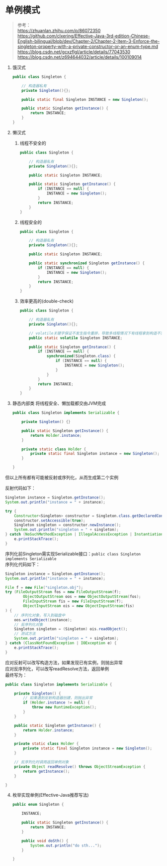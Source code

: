 # 单例模式
> 参考：  
https://zhuanlan.zhihu.com/p/86072350  
https://github.com/clxering/Effective-Java-3rd-edition-Chinese-English-bilingual/blob/dev/Chapter-2/Chapter-2-Item-3-Enforce-the-singleton-property-with-a-private-constructor-or-an-enum-type.md  
https://blog.csdn.net/gcxzflgl/article/details/77043530 
https://blog.csdn.net/z694644032/article/details/100109014  


1. 饿汉式

    ```java
    public class Singleton {

        // 构造器私有
        private Singleton(){};

        public static final Singleton INSTANCE = new Singleton();

        public static Singleton getInstance() {
            return INSTANCE;
        }
    }
    ```

2. 懒汉式

    1. 线程不安全的
    
        ```java
        public class Singleton {

            // 构造器私有
            private Singleton(){};

            public static Singleton INSTANCE;

            public static Singleton getInstance() {
                if (INSTANCE == null) {
                    INSTANCE = new Singleton();
                }
                return INSTANCE;
            }
        }
        ```
    
    2. 线程安全的

        ```java
        public class Singleton {

            // 构造器私有
            private Singleton(){};

            public static Singleton INSTANCE;

            public static synchronized Singleton getInstance() {
                if (INSTANCE == null) {
                    INSTANCE = new Singleton();
                }
                return INSTANCE;
            }
        }
        ```
        
    3. 效率更高的(double-check)
    
        ```java
        public class Singleton {
        
            // 构造器私有
            private Singleton(){};
        
            // volatile关键字保证不发生指令重排，导致多线程情况下有线程拿到构造不完全的实例（未验证此种情况）
            public static volatile Singleton INSTANCE;
        
            public static Singleton getInstance() {
                if (INSTANCE == null) {
                    synchronized(Singleton.class) {
                        if (INSTANCE == null) {
                            INSTANCE = new Singleton();
                        }
                    }
                }
                return INSTANCE;
            }
        }
        ```

3. 静态内部类
    将线程安全、懒加载都交由JVM完成
    ```java
    public class Singleton implements Serializable {

        private Singleton() {}

        public static Singleton getInstance() {
            return Holder.instance;
        }

        private static class Holder {
            private static final Singleton instance = new Singleton();
        }

    }
    ```

但以上所有都有可能被反射或序列化，从而生成第二个实例  

反射代码如下：
```java
Singleton instance = Singleton.getInstance();
System.out.println("instance = " + instance);

try {
    Constructor<Singleton> constructor = Singleton.class.getDeclaredConstructor();
    constructor.setAccessible(true);
    Singleton singleton = constructor.newInstance();
    System.out.println("singleton = " + singleton);
} catch (NoSuchMethodException | IllegalAccessException | InstantiationException | InvocationTargetException e) {
    e.printStackTrace();
}
```

序列化前Singleton需实现Serializable接口：`public class Singleton implements Serializable`  
序列化代码如下：
```java
Singleton instance = Singleton.getInstance();
System.out.println("instance = " + instance);

File f = new File("singleton.obj");
try (FileOutputStream fos = new FileOutputStream(f);
        ObjectOutputStream oos = new ObjectOutputStream(fos);
        FileInputStream fis = new FileInputStream(f);
        ObjectInputStream ois = new ObjectInputStream(fis)
) {
    // 序列化对象，写入到磁盘中
    oos.writeObject(instance);
    // 反序列化对象
    Singleton singleton = (Singleton) ois.readObject();
    // 测试方法
    System.out.println("singleton = " + singleton);
} catch (ClassNotFoundException | IOException e) {
    e.printStackTrace();
}
```

应对反射可以改写构造方法，如果发现已有实例，则抛出异常  
应对反序列化，可以改写readResolve方法，返回单例  
最终写为：
```java
public class Singleton implements Serializable {

    private Singleton() {
        // 如果遇到反射构造器创建，则抛出异常
        if (Holder.instance != null) {
            throw new RuntimeException();
        }
    }

    public static Singleton getInstance() {
        return Holder.instance;
    }

    private static class Holder {
        private static final Singleton instance = new Singleton();
    }

    // 反序列化时调用返回单例对象
    private Object readResolve() throws ObjectStreamException {
        return getInstance();
    }

}
```


4. 枚举实现单例(Effective-Java推荐写法)
    ```java
    public enum Singleton {

        INSTANCE;

        public static Singleton getInstance() {
            return INSTANCE;
        }

        public void doSth() {
            System.out.println("do sth...");
        }

    }
    ```